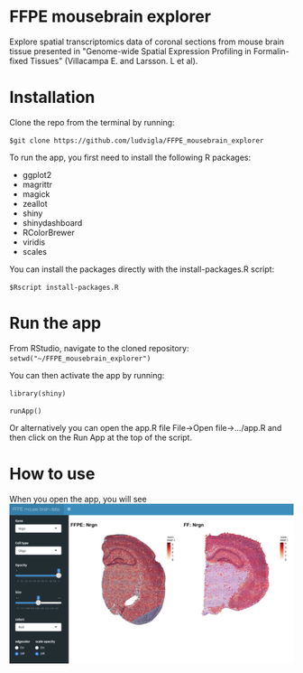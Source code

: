 # FFPE mousebrain explorer
Explore spatial transcriptomics data of coronal sections from mouse brain tissue presented in "Genome-wide Spatial Expression Profiling in Formalin-fixed Tissues" (Villacampa E. and Larsson. L et al).

# Installation
Clone the repo from the terminal by running:

`$git clone https://github.com/ludvigla/FFPE_mousebrain_explorer`

To run the app, you first need to install the following R packages:
- ggplot2
- magrittr
- magick
- zeallot
- shiny
- shinydashboard
- RColorBrewer
- viridis
- scales

You can install the packages directly with the install-packages.R script:

`$Rscript install-packages.R`

# Run the app
From RStudio, navigate to the cloned repository:
`setwd("~/FFPE_mousebrain_explorer")`

You can then activate the app by running:

`library(shiny)`

`runApp()`

Or alternatively you can open the app.R file File->Open file->.../app.R and then click on the Run App at the top of the script.

# How to use
When you open the app, you will see 
![](app.png)
